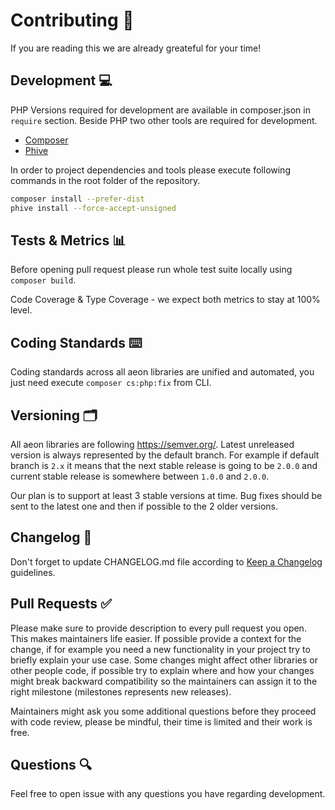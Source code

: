 # Contributing 🥰

If you are reading this we are already greateful for your time! 

## Development 💻

PHP Versions required for development are available in composer.json in `require` section. 
Beside PHP two other tools are required for development. 

* [Composer](https://getcomposer.org/doc/00-intro.md#installation-linux-unix-macos) 
* [Phive](https://phar.io/#Install) 

In order to project dependencies and tools please execute following commands in the root folder of the repository. 

```bash
composer install --prefer-dist
phive install --force-accept-unsigned
```

## Tests & Metrics 📊

Before opening pull request please run whole test suite locally using `composer build`. 

Code Coverage & Type Coverage - we expect both metrics to stay at 100% level. 

## Coding Standards ⌨️

Coding standards across all aeon libraries are unified and automated, you just need execute `composer cs:php:fix` from CLI.

## Versioning 🗂

All aeon libraries are following https://semver.org/. Latest unreleased version is always represented by the default branch. 
For example if default branch is `2.x` it means that the next stable release is going to be `2.0.0` and current stable release is somewhere 
between `1.0.0` and `2.0.0`. 

Our plan is to support at least 3 stable versions at time. 
Bug fixes should be sent to the latest one and then if possible to the 2 older versions. 

## Changelog 📝

Don't forget to update CHANGELOG.md file according to [Keep a Changelog](https://keepachangelog.com/en/1.0.0/) guidelines.  

## Pull Requests ✅

Please make sure to provide description to every pull request you open. This makes maintainers life easier. 
If possible provide a context for the change, if for example you need a new functionality in your project try to briefly explain your use case.
Some changes might affect other libraries or other people code, if possible try to explain where and how your changes might break backward compatibility 
so the maintainers can assign it to the right milestone (milestones represents new releases).

Maintainers might ask you some additional questions before they proceed with code review, please be mindful, their time is limited and their work is free. 

## Questions 🔍

Feel free to open issue with any questions you have regarding development. 

